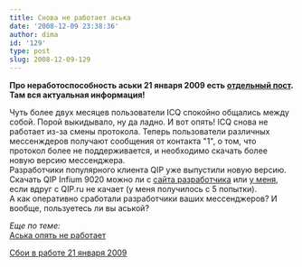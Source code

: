 ```yaml
---
title: Снова не работает аська
date: '2008-12-09 23:38:36'
author: dima
id: '129'
type: post
slug: 2008-12-09-129
---
```


**Про неработоспособность аськи 21 января 2009 есть [отдельный пост](/blog/2009-01-21-137). Там вся актуальная информация!**

Чуть более двух месяцев пользователи ICQ спокойно общались между собой. Порой выкидывало, ну да ладно. И вот опять! ICQ снова не работает из-за смены протокола. Теперь пользователи различных мессенждеров получают сообщения от контакта "1", о том, что протокол более не поддерживается, и необходимо скачать более новую версию мессенджера.  
Разработчики популярного клиента QIP уже выпустили новую версию. Скачать QIP Infium 9020 можно ли с [сайта разработчика](http://qip.ru/ru/pages/download_infium_ru/) или [у меня](/load/0-0-0-2-20), если вдруг с QIP.ru не качает (у меня получилось с 5 попытки).  
А как оперативно сработали разработчики ваших мессенджеров? И вообще, пользуетесь ли вы аськой?

_Еще по теме:_  
[Аська опять не работает](/blog/2008-10-03-91)  
  
[Сбои в работе 21 января 2009](/blog/2009-01-21-137)